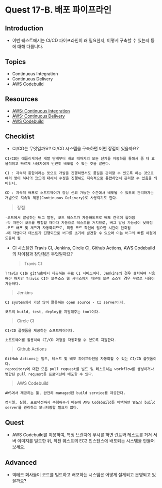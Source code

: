 # Quest 17-B. 배포 파이프라인

## Introduction

- 이번 퀘스트에서는 CI/CD 파이프라인이 왜 필요한지, 어떻게 구축할 수 있는지 등에 대해 다룹니다.

## Topics

- Continuous Integration
- Continuous Delivery
- AWS Codebuild

## Resources

- [AWS: Continuous Integration](https://aws.amazon.com/ko/devops/continuous-integration/)
- [AWS: Continuous Delivery](https://aws.amazon.com/ko/devops/continuous-delivery/)
- [AWS Codebuild](https://aws.amazon.com/ko/codebuild/getting-started/)

## Checklist

- CI/CD는 무엇일까요? CI/CD 시스템을 구축하면 어떤 장점이 있을까요?

```
CI/CD는 애플리케이션 개발 단계부터 배포 때까지의 모든 단계를 자동화를 통해서 좀 더 효율적이고 빠르게 사용자에게 빈번히 배포할 수 있는 것을 말한다.

CI : 지속적 통합이라는 뜻으로 개발을 진행하면서도 품질을 관리할 수 있도록 하는 것으로 여러 명이 하나의 코드에 대해서 수정을 진행해도 지속적으로 통합하면서 관리할 수 있음을 의미한다.

CD : 지속적 배포로 소프트웨어가 항상 신뢰 가능한 수준에서 배포될 수 있도록 관리하자는 개념으로 지속적 제공(Continuous Delivery)로 사용되기도 한다.
```

> 장점

```
-코드에서 발생하는 버그 발견, 코드 테스트가 자동화되므로 배포 간격이 짧아짐
-각 개인이 코드를 병합할 때마다 자동으로 테스트를 거치므로, 버그 발생 가능성이 낮아짐
-코드 배포 및 체크가 자동화되므로, 최종 코드 확인에 필요한 시간이 단축됨
-매 작업마다 테스트가 진행되므로 버그를 초기에 발견할 수 있으며 이는 버그의 빠른 해결에 도움이 됨
```

- CI 시스템인 Travis CI, Jenkins, Circle CI, Github Actions, AWS Codebuild 의 차이점과 장단점은 무엇일까요?
  > Travis CI

```
Travis CI는 github에서 제공하는 무료 CI 서비스이다. Jenkins의 경우 설치하여 사용해야 하지만 Travis CI는 오픈소스 웹 서비스이기 때문에 오픈 소스인 경우 무료로 사용이 가능하다.
```

> Jenkins

```
CI system에서 가장 많이 활용하는 open source - CI server이다.

코드의 build, test, deploy를 지원해주는 tool이다.
```

> Circle CI

```
CI/CD 플랫폼을 제공하는 소프트웨어이다.

소프트웨어를 활용하여 CI/CD 과정을 자동화할 수 있도록 지원한다.
```

> Github Actions

```
GitHub Actions는 빌드, 테스트 및 배포 파이프라인을 자동화할 수 있는 CI/CD 플랫폼이다.
repository에 대한 모든 pull request를 빌드 및 테스트하는 workflow를 생성하거나 병합된 pull request를 프로덕션에 배포할 수 있다.
```

> AWS Codebuild

```
AWS에서 제공하는 툴, 완전히 managed된 build service를 제공한다.

컴파일, 실행, 프로덕션까지 수행해주기 때문에 AWS Codebuild를 채택하면 별도의 build server를 관리하고 모니터링할 필요가 없다.
```

## Quest

- AWS Codebuild를 이용하여, 특정 브랜치에 푸시를 하면 린트와 테스트를 거쳐 서버 이미지를 빌드한 뒤, 직전 퀘스트의 EC2 인스턴스에 배포되는 시스템을 만들어 보세요.

## Advanced

- 빅테크 회사들이 코드를 빌드하고 배포하는 시스템은 어떻게 설계되고 운영되고 있을까요?
